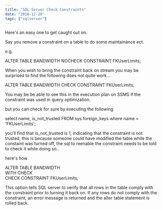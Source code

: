 ```yaml
---
title: "SQL Server Check Constraints"
date: "2010-12-20"
tags: ["sqlserver"]
---
```


Here's an easy one to get caught out on.

Say you remove a constraint on a table to do some maintainance ect.

e.g.

ALTER TABLE BANDWIDTH NOCHECK CONSTRAINT FKUserLimits;

When you wish to bring the constraint back on stream you may be surprised to find the following does not quite work...

ALTER TABLE BANDWIDTH CHECK CONSTRAINT FKUserLimits;

You may be be able to see this in the execution plan on SSMS if the constraint was used in query optimization.

but you can check for sure by executing the following

select name, is_not_trusted FROM sys.foreign_keys where name = 'FKUserLimits';

you'll find that is_not_trusted is 1, indicating that the constraint is not trusted, this is because someone could have modified the table while the constaint was turned off, the sql to reenable the constraint needs to be told to check it while doing so..

here's how

ALTER TABLE BANDWIDTH   
WITH CHECK  
CHECK CONSTRAINT FKUserLimits;

This option tells SQL server to verify that all rows in the table comply with the constraint prior to turning it back on. If any rows do not comply with the constraint, an error message is returned and the alter table statement is rolled back.
